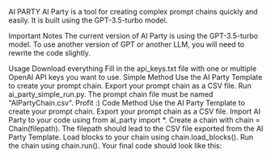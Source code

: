 AI PARTY
AI Party is a tool for creating complex prompt chains quickly and easily. It is built using the GPT-3.5-turbo model.

Important Notes
The current version of AI Party is using the GPT-3.5-turbo model. To use another version of GPT or another LLM, you will need to rewrite the code slightly.

Usage
Download everything
Fill in the api_keys.txt file with one or multiple OpenAI API keys you want to use.
Simple Method
Use the AI Party Template to create your prompt chain.
Export your prompt chain as a CSV file.
Run ai_party_simple_run.py. The prompt chain file must be named "AIPartyChain.csv".
Profit :)
Code Method
Use the AI Party Template to create your prompt chain.
Export your prompt chain as a CSV file.
Import AI Party to your code using from ai_party import *.
Create a chain with chain = Chain(filepath). The filepath should lead to the CSV file exported from the AI Party Template.
Load blocks to your chain using chain.load_blocks().
Run the chain using chain.run().
Your final code should look like this:
